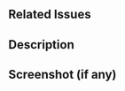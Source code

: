 ## Related Issues
<!-- List all related issues -->

## Description
<!-- Describe what your Pull Request changes -->

## Screenshot (if any)
<!-- Put screenshot if you have -->
